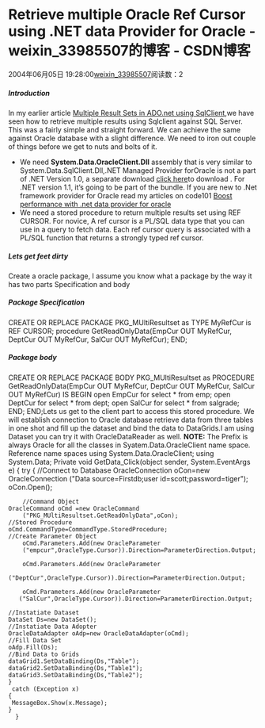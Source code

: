 # Retrieve multiple Oracle Ref Cursor using .NET data Provider for Oracle - weixin_33985507的博客 - CSDN博客
2004年06月05日 19:28:00[weixin_33985507](https://me.csdn.net/weixin_33985507)阅读数：2
##### Introduction
In my earlier article [Multiple Result Sets in ADO.net using SqlClient](http://www.code101.com/Code101/DisplayArticle.aspx?cid=15),we have seen how to retrieve multiple results using Sqlclient against SQL Server. This was a fairly simple and straight forward. We can achieve the same against Oracle database with a slight difference. We need to iron out couple of things before we get to nuts and bolts of it.
- We need **System.Data.OracleClient.Dll** assembly that is very similar to System.Data.SqlClient.Dll,.NET Managed Provider forOracle is not a part of .NET Version 1.0, a separate download [click here](http://msdn.microsoft.com/downloads/default.asp?URL=/downloads/sample.asp?url=/MSDN-FILES/027/001/940/msdncompositedoc.xml)to download . For .NET version 1.1, it’s going to be part of the bundle. If you are new to .Net framework provider for Oracle read my articles on code101 [Boost performance with .net data provider for oracle](http://www.code101.com/Code101/DisplayArticle.aspx?cid=21)
- We need a stored procedure to return multiple results set using REF CURSOR. For novice, A ref cursor is a PL/SQL data type that you can use in a query to fetch data. Each ref cursor query is associated with a PL/SQL function that returns a strongly typed ref cursor. 
##### Lets get feet dirty 
Create a oracle package, I assume you know what a package by the way it has two parts Specification and body 
##### Package Specification
CREATE OR REPLACE PACKAGE PKG_MUltiResultset as
 TYPE MyRefCur is REF CURSOR;
 procedure GetReadOnlyData(EmpCur OUT MyRefCur,
			  DeptCur OUT MyRefCur,
			  SalCur OUT MyRefCur);
END;
##### Package body 
CREATE OR REPLACE PACKAGE BODY PKG_MUltiResultset as
  PROCEDURE GetReadOnlyData(EmpCur OUT MyRefCur,
	   		   DeptCur OUT MyRefCur,
			   SalCur OUT MyRefCur)
  IS
  BEGIN 
    open EmpCur for select * from emp;
    open DeptCur for select * from dept;
    open SalCur for select * from salgrade;
  END;
 END;Lets us get to the client part to access this stored procedure. We will establish connection to Oracle database retrieve data from three tables in one shot and fill up the dataset and bind the data to DataGrids.I am using Dataset you can try it with OracleDataReader as well.
**NOTE:** The Prefix is always Oracle for all the classes in Syatem.Data.OracleClient name space. Reference name spaces using System.Data.OracleClient;
using System.Data; Private void GetData_Click(object sender, System.EventArgs e)
  {
    try
      {
	//Connect to Database
	OracleConnection oCon=new OracleConnection
        ("Data source=Firstdb;user id=scott;password=tiger");
	 oCon.Open();
	
        //Command Object
	OracleCommand oCmd =new OracleCommand
        ("PKG_MUltiResultset.GetReadOnlyData",oCon);
	//Stored Procedure
	oCmd.CommandType=CommandType.StoredProcedure;
	//Create Parameter Object
        oCmd.Parameters.Add(new OracleParameter
        ("empcur",OracleType.Cursor)).Direction=ParameterDirection.Output;
     
        oCmd.Parameters.Add(new OracleParameter
        ("DeptCur",OracleType.Cursor)).Direction=ParameterDirection.Output;
     
        oCmd.Parameters.Add(new OracleParameter
       ("SalCur",OracleType.Cursor)).Direction=ParameterDirection.Output;
	
	//Instatiate Dataset
	DataSet Ds=new DataSet();
	//Instatiate Data Adopter
	OracleDataAdapter oAdp=new OracleDataAdapter(oCmd);
	//Fill Data Set
	oAdp.Fill(Ds);
	//Bind Data to Grids
	dataGrid1.SetDataBinding(Ds,"Table");
	dataGrid2.SetDataBinding(Ds,"Table1");
	dataGrid3.SetDataBinding(Ds,"Table2");
	}
  	 catch (Exception x)
	{
	 MessageBox.Show(x.Message);
	}
      }
